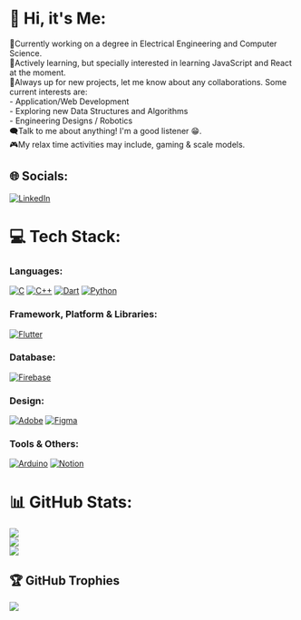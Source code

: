 # 👋 Hi, it's Me:
🔭Currently working on a degree in Electrical Engineering and Computer Science.<br>📖Actively learning, but specially interested in learning JavaScript and React at the moment.<br>👯Always up for new projects, let me know about any collaborations. Some current interests are:<br> - Application/Web Development<br> - Exploring new Data Structures and Algorithms<br> - Engineering Designs / Robotics<br>🗨️Talk to me about anything! I'm a good listener 😁.<br>🎮My relax time activities may include, gaming & scale models.


## 🌐 Socials:
[![LinkedIn](https://img.shields.io/badge/LinkedIn-%230077B5.svg?logo=linkedin&logoColor=white)](https://linkedin.com/in/achita-chitraphan)

# 💻 Tech Stack:
### Languages:
[![C](https://skillicons.dev/icons?i=c)](https://www.gnu.org/software/gnu-c-manual/gnu-c-manual.html)  [![C++](https://skillicons.dev/icons?i=cpp)](https://cplusplus.com/doc/tutorial/)  [![Dart](https://skillicons.dev/icons?i=dart)](https://dart.dev/)  [![Python](https://skillicons.dev/icons?i=python)](https://www.python.org/)
### Framework, Platform & Libraries:
[![Flutter](https://skillicons.dev/icons?i=flutter)](https://flutter.dev/)
### Database:
[![Firebase](https://skillicons.dev/icons?i=firebase)](https://firebase.google.com/)
### Design:
[![Adobe](https://skillicons.dev/icons?i=ai,ps,pr,xd)](https://www.adobe.com/)  [![Figma](https://skillicons.dev/icons?i=figma)](https://www.figma.com/)
### Tools & Others:
[![Arduino](https://skillicons.dev/icons?i=arduino)](https://www.arduino.cc/)  [![Notion](https://skillicons.dev/icons?i=notion)](https://www.notion.so/)
# 📊 GitHub Stats:
![](https://github-readme-stats.vercel.app/api?username=KenjiTECHinc&theme=dark&hide_border=false&include_all_commits=false&count_private=false)<br/>
![](https://github-readme-streak-stats.herokuapp.com/?user=KenjiTECHinc&theme=dark&hide_border=false)<br/>
![](https://github-readme-stats.vercel.app/api/top-langs/?username=KenjiTECHinc&theme=dark&hide_border=false&include_all_commits=false&count_private=false&layout=compact)

## 🏆 GitHub Trophies
![](https://github-profile-trophy.vercel.app/?username=KenjiTECHinc&theme=monokai&no-frame=false&no-bg=false&margin-w=4)
